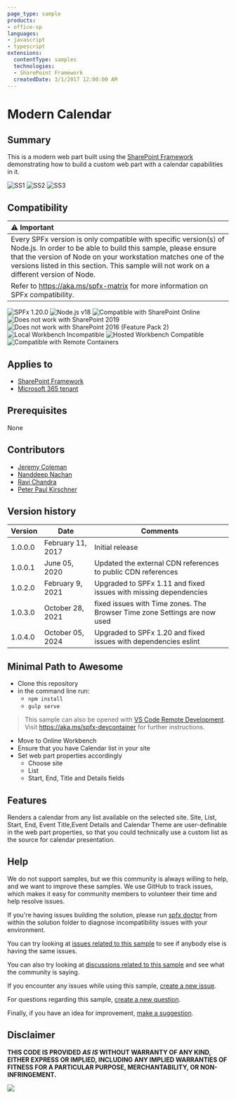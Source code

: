 ```yaml
---
page_type: sample
products:
- office-sp
languages:
- javascript
- typescript
extensions:
  contentType: samples
  technologies:
  - SharePoint Framework
  createdDate: 3/1/2017 12:00:00 AM
---
```

# Modern Calendar

## Summary

This is a modern web part built using the [SharePoint Framework](https://dev.office.com/sharepoint/docs/spfx/sharepoint-framework-overview) demonstrating how to build a custom web part with a calendar capabilities in it.  

![SS1](./assets/14c4333e-0121-11e7-9bf1-3117651222d3.png)
![SS2](./assets/14c3ec26-0121-11e7-8be8-65fbcca32b62.png)
![SS3](./assets/14b88f34-0121-11e7-8c91-56ecff9343e1.png)

## Compatibility

| :warning: Important          |
|:---------------------------|
| Every SPFx version is only compatible with specific version(s) of Node.js. In order to be able to build this sample, please ensure that the version of Node on your workstation matches one of the versions listed in this section. This sample will not work on a different version of Node.|
|Refer to <https://aka.ms/spfx-matrix> for more information on SPFx compatibility.   |

![SPFx 1.20.0](https://img.shields.io/badge/SPFx-1.20.0-green.svg) 
![Node.js v18](https://img.shields.io/badge/Node.js-v18-green.svg) 
![Compatible with SharePoint Online](https://img.shields.io/badge/SharePoint%20Online-Compatible-green.svg)
![Does not work with SharePoint 2019](https://img.shields.io/badge/SharePoint%20Server%202019-Incompatible-red.svg "SharePoint Server 2019 requires SPFx 1.4.1 or lower")
![Does not work with SharePoint 2016 (Feature Pack 2)](https://img.shields.io/badge/SharePoint%20Server%202016%20(Feature%20Pack%202)-Incompatible-red.svg "SharePoint Server 2016 Feature Pack 2 requires SPFx 1.1")
![Local Workbench Incompatible](https://img.shields.io/badge/Local%20Workbench-Incompatible-red.svg "The solution requires access to a calendar list hosted in SharePoint")
![Hosted Workbench Compatible](https://img.shields.io/badge/Hosted%20Workbench-Compatible-green.svg)
![Compatible with Remote Containers](https://img.shields.io/badge/Remote%20Containers-Compatible-green.svg)

## Applies to

* [SharePoint Framework](https://blogs.office.com/2017/02/23/sharepoint-framework-reaches-general-availability-build-and-deploy-engaging-web-parts-today/)
* [Microsoft 365 tenant](https://learn.microsoft.com/sharepoint/dev/spfx/set-up-your-development-environment)

## Prerequisites
 
None

## Contributors

* [Jeremy Coleman](https://github.com/jcoleman-pcprofessional)
* [Nanddeep Nachan](https://github.com/nanddeepn) 
* [Ravi Chandra](https://github.com/Ravikadri)
* [Peter Paul Kirschner](https://github.com/petkir)

## Version history

Version|Date|Comments
-------|----|--------
1.0.0.0|February 11, 2017|Initial release
1.0.0.1|June 05, 2020|Updated the external CDN references to public CDN references
1.0.2.0|February 9, 2021|Upgraded to SPFx 1.11 and fixed issues with missing dependencies
1.0.3.0|October 28, 2021|fixed issues with Time zones. The Browser Time zone Settings are now used
1.0.4.0|October 05, 2024|Upgraded to SPFx 1.20 and fixed issues with dependencies eslint

## Minimal Path to Awesome

- Clone this repository
- in the command line run:
  - `npm install`
  - `gulp serve`

>  This sample can also be opened with [VS Code Remote Development](https://code.visualstudio.com/docs/remote/remote-overview). Visit https://aka.ms/spfx-devcontainer for further instructions.

- Move to Online Workbench
- Ensure that you have Calendar list in your site
- Set web part properties accordingly
  - Choose site
  - List
  - Start, End, Title and Details fields
  

## Features

Renders a calendar from any list available on the selected site. Site, List, Start, End, Event Title,Event Details and Calendar Theme are user-definable in the web part properties, so that you could technically use a custom list as the source for calendar presentation.


## Help

We do not support samples, but we this community is always willing to help, and we want to improve these samples. We use GitHub to track issues, which makes it easy for  community members to volunteer their time and help resolve issues.

If you're having issues building the solution, please run [spfx doctor](https://pnp.github.io/cli-microsoft365/cmd/spfx/spfx-doctor/) from within the solution folder to diagnose incompatibility issues with your environment.

You can try looking at [issues related to this sample](https://github.com/pnp/sp-dev-fx-webparts/issues?q=label%3A%22sample%3A%20js-modern-calendar") to see if anybody else is having the same issues.

You can also try looking at [discussions related to this sample](https://github.com/pnp/sp-dev-fx-webparts/discussions?discussions_q=js-modern-calendar) and see what the community is saying.

If you encounter any issues while using this sample, [create a new issue](https://github.com/pnp/sp-dev-fx-webparts/issues/new?assignees=&labels=Needs%3A+Triage+%3Amag%3A%2Ctype%3Abug-suspected%2Csample%3A%20js-modern-calendar&template=bug-report.yml&sample=js-modern-calendar&authors=@jcoleman-pcprofessional%20@nanddeepn%20@Ravikadri%20@petkir&title=js-modern-calendar%20-%20).

For questions regarding this sample, [create a new question](https://github.com/pnp/sp-dev-fx-webparts/issues/new?assignees=&labels=Needs%3A+Triage+%3Amag%3A%2Ctype%3Aquestion%2Csample%3A%20js-modern-calendar&template=question.yml&sample=js-modern-calendar&authors=@jcoleman-pcprofessional%20@nanddeepn%20@Ravikadri%20@petkir&title=js-modern-calendar%20-%20).

Finally, if you have an idea for improvement, [make a suggestion](https://github.com/pnp/sp-dev-fx-webparts/issues/new?assignees=&labels=Needs%3A+Triage+%3Amag%3A%2Ctype%3Aenhancement%2Csample%3A%20js-modern-calendar&template=question.yml&sample=js-modern-calendar&authors=@jcoleman-pcprofessional%20@nanddeepn%20@Ravikadri%20@petkir&title=js-modern-calendar%20-%20).


## Disclaimer

**THIS CODE IS PROVIDED *AS IS* WITHOUT WARRANTY OF ANY KIND, EITHER EXPRESS OR IMPLIED, INCLUDING ANY IMPLIED WARRANTIES OF FITNESS FOR A PARTICULAR PURPOSE, MERCHANTABILITY, OR NON-INFRINGEMENT.**


![](https://m365-visitor-stats.azurewebsites.net/sp-dev-fx-webparts/samples/js-modern-calendar)
